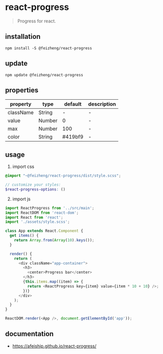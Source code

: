 # react-progress
> Progress for react.

## installation
```shell
npm install -S @feizheng/react-progress
```

## update
```shell
npm update @feizheng/react-progress
```

## properties
| property  | type   | default | description |
| --------- | ------ | ------- | ----------- |
| className | String | -       | -           |
| value     | Number | 0       | -           |
| max       | Number | 100     | -           |
| color     | String | #419bf9 | -           |

## usage
1. import css
  ```scss
  @import "~@feizheng/react-progress/dist/style.scss";

  // customize your styles:
  $react-progress-options: ()
  ```
2. import js
  ```js
  import ReactProgress from '../src/main';
  import ReactDOM from 'react-dom';
  import React from 'react';
  import './assets/style.scss';

  class App extends React.Component {
    get items() {
      return Array.from(Array(10).keys());
    }

    render() {
      return (
        <div className="app-container">
          <h3>
            <center>Progress bar</center>
          </h3>
          {this.items.map((item) => {
            return <ReactProgress key={item} value={item * 10 + 10} />;
          })}
        </div>
      );
    }
  }

  ReactDOM.render(<App />, document.getElementById('app'));
  ```

## documentation
- https://afeiship.github.io/react-progress/
